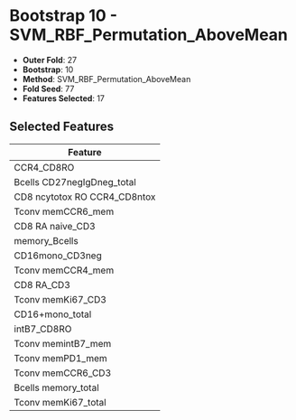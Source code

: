 # Bootstrap 10 - SVM_RBF_Permutation_AboveMean

- **Outer Fold**: 27
- **Bootstrap**: 10
- **Method**: SVM_RBF_Permutation_AboveMean
- **Fold Seed**: 77
- **Features Selected**: 17

## Selected Features

| Feature |
|---------|
| CCR4_CD8RO |
| Bcells CD27negIgDneg_total |
| CD8 ncytotox RO CCR4_CD8ntox |
| Tconv memCCR6_mem |
| CD8 RA naive_CD3 |
| memory_Bcells |
| CD16mono_CD3neg |
| Tconv memCCR4_mem |
| CD8 RA_CD3 |
| Tconv memKi67_CD3 |
| CD16+mono_total |
| intB7_CD8RO |
| Tconv memintB7_mem |
| Tconv memPD1_mem |
| Tconv memCCR6_CD3 |
| Bcells memory_total |
| Tconv memKi67_total |
